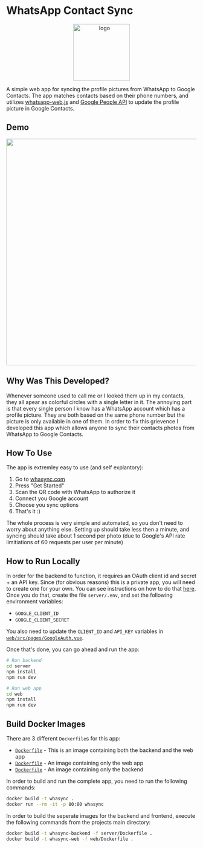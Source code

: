 # WhatsApp Contact Sync

<p align="center">
    <img src="web/public/logo.png" alt="logo" width="150"/>
</p>

A simple web app for syncing the profile pictures from WhatsApp to Google Contacts.
The app matches contacts based on their phone numbers, and utilizes
[whatsapp-web.js](https://github.com/pedroslopez/whatsapp-web.js) and [Google People API](https://developers.google.com/people) to update the profile picture in Google Contacts.

## Demo

<p align="center">
    <img src="https://user-images.githubusercontent.com/3015856/214192748-1681d9be-201a-4ffc-b8da-79857718b7eb.gif" width="600"/>
</p>

## Why Was This Developed?

Whenever someone used to call me or I looked them up in my contacts, they all apear as colorful circles with a single letter in it.
The annoying part is that every single person I know has a WhatsApp account which has a profile picture. They are both based on the same phone number but the picture is only available in one of them.
In order to fix this grievence I developed this app which allows anyone to sync their contacts photos from WhatsApp to Google Contacts.

## How To Use

The app is extremley easy to use (and self explantory):

1. Go to [whasync.com](https://whasync.com/)
2. Press "Get Started"
3. Scan the QR code with WhatsApp to authorize it
4. Connect you Google account
5. Choose you sync options
6. That's it :)

The whole process is very simple and automated, so you don't need to worry about anything else.
Setting up should take less then a minute, and syncing should take about 1 second per photo (due to Google's API rate limitiations of 60 requests per user per minute)

## How to Run Locally

In order for the backend to function, it requires an OAuth client id and secret + an API key.
Since (for obvious reasons) this is a private app, you will need to create one for your own.
You can see instructions on how to do that [here](https://developers.google.com/workspace/guides/create-credentials).
Once you do that, create the file `server/.env`, and set the following environment variables:

- `GOOGLE_CLIENT_ID`
- `GOOGLE_CLIENT_SECRET`

You also need to update the `CLIENT_ID` and `API_KEY` variables in [`web/src/pages/GoogleAuth.vue`](web/src/pages/GoogleAuth.vue).

Once that's done, you can go ahead and run the app:

```bash
# Run backend
cd server
npm install
npm run dev

# Run web app
cd web
npm install
npm run dev
```

## Build Docker Images

There are 3 different `Dockerfile`s for this app:

- [`Dockerfile`](Dockerfile) - This is an image containing both the backend and the web app
- [`Dockerfile`](web/Dockerfile) - An image containing only the web app
- [`Dockerfile`](server/Dockerfile) - An image containing only the backend

In order to build and run the complete app, you need to run the following commands:

```bash
docker build -t whasync .
docker run --rm -it -p 80:80 whasync
```

In order to build the seperate images for the backend and frontend, execute the following commands from the projects main directory:

```bash
docker build -t whasync-backend -f server/Dockerfile .
docker build -t whasync-web -f web/Dockerfile .
```
